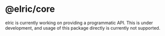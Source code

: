 # @elric/core

elric is currently working on providing a programmatic API. This is under development, and usage of this package directly is currently not supported.
